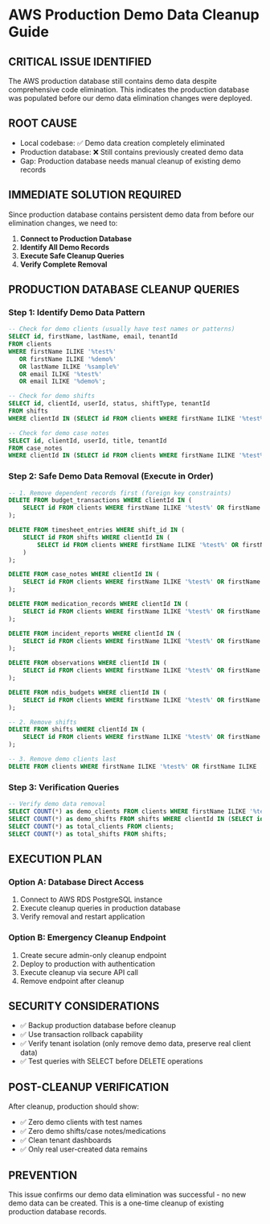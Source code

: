 # AWS Production Demo Data Cleanup Guide

## CRITICAL ISSUE IDENTIFIED
The AWS production database still contains demo data despite comprehensive code elimination. This indicates the production database was populated before our demo data elimination changes were deployed.

## ROOT CAUSE
- Local codebase: ✅ Demo data creation completely eliminated
- Production database: ❌ Still contains previously created demo data
- Gap: Production database needs manual cleanup of existing demo records

## IMMEDIATE SOLUTION REQUIRED
Since production database contains persistent demo data from before our elimination changes, we need to:

1. **Connect to Production Database**
2. **Identify All Demo Records** 
3. **Execute Safe Cleanup Queries**
4. **Verify Complete Removal**

## PRODUCTION DATABASE CLEANUP QUERIES

### Step 1: Identify Demo Data Pattern
```sql
-- Check for demo clients (usually have test names or patterns)
SELECT id, firstName, lastName, email, tenantId 
FROM clients 
WHERE firstName ILIKE '%test%' 
   OR firstName ILIKE '%demo%' 
   OR lastName ILIKE '%sample%'
   OR email ILIKE '%test%'
   OR email ILIKE '%demo%';

-- Check for demo shifts
SELECT id, clientId, userId, status, shiftType, tenantId
FROM shifts 
WHERE clientId IN (SELECT id FROM clients WHERE firstName ILIKE '%test%' OR firstName ILIKE '%demo%');

-- Check for demo case notes
SELECT id, clientId, userId, title, tenantId
FROM case_notes 
WHERE clientId IN (SELECT id FROM clients WHERE firstName ILIKE '%test%' OR firstName ILIKE '%demo%');
```

### Step 2: Safe Demo Data Removal (Execute in Order)
```sql
-- 1. Remove dependent records first (foreign key constraints)
DELETE FROM budget_transactions WHERE clientId IN (
    SELECT id FROM clients WHERE firstName ILIKE '%test%' OR firstName ILIKE '%demo%'
);

DELETE FROM timesheet_entries WHERE shift_id IN (
    SELECT id FROM shifts WHERE clientId IN (
        SELECT id FROM clients WHERE firstName ILIKE '%test%' OR firstName ILIKE '%demo%'
    )
);

DELETE FROM case_notes WHERE clientId IN (
    SELECT id FROM clients WHERE firstName ILIKE '%test%' OR firstName ILIKE '%demo%'
);

DELETE FROM medication_records WHERE clientId IN (
    SELECT id FROM clients WHERE firstName ILIKE '%test%' OR firstName ILIKE '%demo%'
);

DELETE FROM incident_reports WHERE clientId IN (
    SELECT id FROM clients WHERE firstName ILIKE '%test%' OR firstName ILIKE '%demo%'
);

DELETE FROM observations WHERE clientId IN (
    SELECT id FROM clients WHERE firstName ILIKE '%test%' OR firstName ILIKE '%demo%'
);

DELETE FROM ndis_budgets WHERE clientId IN (
    SELECT id FROM clients WHERE firstName ILIKE '%test%' OR firstName ILIKE '%demo%'
);

-- 2. Remove shifts
DELETE FROM shifts WHERE clientId IN (
    SELECT id FROM clients WHERE firstName ILIKE '%test%' OR firstName ILIKE '%demo%'
);

-- 3. Remove demo clients last
DELETE FROM clients WHERE firstName ILIKE '%test%' OR firstName ILIKE '%demo%';
```

### Step 3: Verification Queries
```sql
-- Verify demo data removal
SELECT COUNT(*) as demo_clients FROM clients WHERE firstName ILIKE '%test%' OR firstName ILIKE '%demo%';
SELECT COUNT(*) as demo_shifts FROM shifts WHERE clientId IN (SELECT id FROM clients WHERE firstName ILIKE '%test%' OR firstName ILIKE '%demo%');
SELECT COUNT(*) as total_clients FROM clients;
SELECT COUNT(*) as total_shifts FROM shifts;
```

## EXECUTION PLAN

### Option A: Database Direct Access
1. Connect to AWS RDS PostgreSQL instance
2. Execute cleanup queries in production database
3. Verify removal and restart application

### Option B: Emergency Cleanup Endpoint
1. Create secure admin-only cleanup endpoint
2. Deploy to production with authentication
3. Execute cleanup via secure API call
4. Remove endpoint after cleanup

## SECURITY CONSIDERATIONS
- ✅ Backup production database before cleanup
- ✅ Use transaction rollback capability
- ✅ Verify tenant isolation (only remove demo data, preserve real client data)
- ✅ Test queries with SELECT before DELETE operations

## POST-CLEANUP VERIFICATION
After cleanup, production should show:
- ✅ Zero demo clients with test names
- ✅ Zero demo shifts/case notes/medications
- ✅ Clean tenant dashboards
- ✅ Only real user-created data remains

## PREVENTION
This issue confirms our demo data elimination was successful - no new demo data can be created. This is a one-time cleanup of existing production database records.